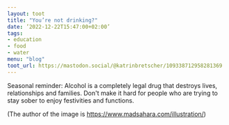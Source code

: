 ```yaml
---
layout: toot
title: "You’re not drinking?"
date: ’2022-12-22T15:47:00+02:00’
tags:
- education
- food
- water
menu: "blog"
toot_url: https://mastodon.social/@katrinbretscher/109338712958281369
---
```

Seasonal reminder: Alcohol is a completely legal drug that destroys lives, relationships and families. Don't make it hard for people who are trying to stay sober to enjoy festivities and functions.

(The author of the image is https://www.madsahara.com/illustration/)
